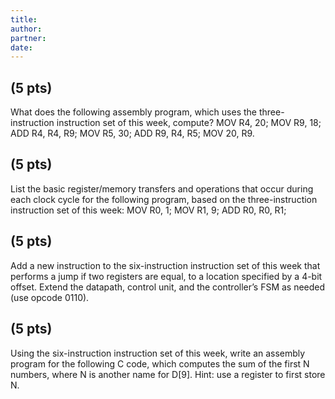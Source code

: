 ```yaml
---
title: 
author:
partner:
date:
---
```

## (5 pts)
What does the following assembly program, which uses the three-instruction instruction set of this week, compute? MOV R4, 20; MOV R9, 18; ADD R4, R4, R9;
MOV R5, 30; ADD R9, R4, R5; MOV 20, R9.

## (5 pts)
List the basic register/memory transfers and operations that occur during each clock cycle for the following program, based on the three-instruction instruction set of this week: MOV R0, 1; MOV R1, 9; ADD R0, R0, R1;

## (5 pts)
Add a new instruction to the six-instruction instruction set of this week that performs a jump if two registers are equal, to a location specified by a 4-bit offset. Extend the datapath, control unit, and the controller’s FSM as needed (use opcode 0110).

## (5 pts)
Using the six-instruction instruction set of this week, write an assembly program for the following C code, which computes the sum of the first N numbers, where N is another name for D[9]. Hint: use a register to first store N.
